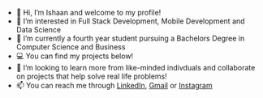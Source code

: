 - 👋 Hi, I’m Ishaan and welcome to my profile!
- 👀 I’m interested in Full Stack Development, Mobile Development and Data Science
- 🌱 I’m currently a fourth year student pursuing a Bachelors Degree in Computer Science and Business
- 💻 You can find my projects below!
- 💞️ I’m looking to learn more from like-minded indivduals and collaborate on projects that help solve real life problems!
- 📫 You can reach me through [LinkedIn](https://www.linkedin.com/in/ishaan-rehmani/), [Gmail](mailto:ishaan.rehmani@gmail.com) or [Instagram](https://www.instagram.com/i_.rehmani_/)


<!---
Irehmani/Irehmani is a ✨ special ✨ repository because its `README.md` (this file) appears on your GitHub profile.
You can click the Preview link to take a look at your changes.
--->
